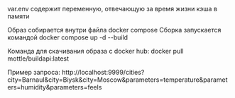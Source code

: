 var.env содержит переменную, отвечающую за время жизни кэша в памяти

Образ собирается внутри файла docker compose
Сборка запускается командой docker compose up -d --build

Команда для скачивания образа с docker hub: docker pull mottle/buildapi:latest

Пример запроса: http://localhost:9999/cities?city=Barnaul&city=Biysk&city=Moscow&parameters=temperature&parameters=humidity&parameters=feels
